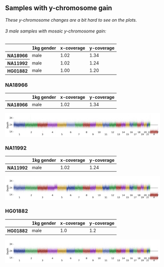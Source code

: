 ## Samples with y-chromosome gain  
<i>These y-chromosome changes are a bit hard to see on the plots.</i>


<h6>3 male samples with mosaic y-chromosome gain: </h6>



<table border="0" class="dataframe">
  <thead>
    <tr style="text-align: right;">
      <th></th>
      <th>1kg gender</th>
      <th>x-coverage</th>
      <th>y-coverage</th>
    </tr>
  </thead>
  <tbody>
    <tr>
      <th>NA18966</th>
      <td>male</td>
      <td>1.02</td>
      <td>1.34</td>
    </tr>
    <tr>
      <th>NA11992</th>
      <td>male</td>
      <td>1.02</td>
      <td>1.24</td>
    </tr>
    <tr>
      <th>HG01882</th>
      <td>male</td>
      <td>1.00</td>
      <td>1.20</td>
    </tr>
  </tbody>
</table>



<h3>NA18966</h3>



<table border="0" class="dataframe">
  <thead>
    <tr style="text-align: right;">
      <th></th>
      <th>1kg gender</th>
      <th>x-coverage</th>
      <th>y-coverage</th>
    </tr>
  </thead>
  <tbody>
    <tr>
      <th>NA18966</th>
      <td>male</td>
      <td>1.02</td>
      <td>1.34</td>
    </tr>
  </tbody>
</table>



![png](plots/y_chrom_gain_3_2.png)



<h3>NA11992</h3>



<table border="0" class="dataframe">
  <thead>
    <tr style="text-align: right;">
      <th></th>
      <th>1kg gender</th>
      <th>x-coverage</th>
      <th>y-coverage</th>
    </tr>
  </thead>
  <tbody>
    <tr>
      <th>NA11992</th>
      <td>male</td>
      <td>1.02</td>
      <td>1.24</td>
    </tr>
  </tbody>
</table>



![png](plots/y_chrom_gain_3_5.png)



<h3>HG01882</h3>



<table border="0" class="dataframe">
  <thead>
    <tr style="text-align: right;">
      <th></th>
      <th>1kg gender</th>
      <th>x-coverage</th>
      <th>y-coverage</th>
    </tr>
  </thead>
  <tbody>
    <tr>
      <th>HG01882</th>
      <td>male</td>
      <td>1.0</td>
      <td>1.2</td>
    </tr>
  </tbody>
</table>



![png](plots/y_chrom_gain_3_8.png)

